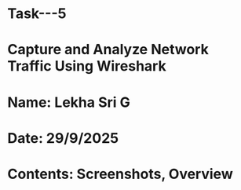 # Task---5
# Capture and Analyze Network Traffic Using Wireshark
# Name: Lekha Sri G 
# Date: 29/9/2025
# Contents: Screenshots, Overview 
